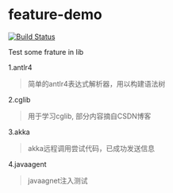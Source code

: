 # feature-demo

[![Build Status](https://travis-ci.org/wangbinquan/feature-demo.svg?branch=master)](https://travis-ci.org/wangbinquan/feature-demo)

Test some frature in lib

1.antlr4
>简单的antlr4表达式解析器，用以构建语法树

2.cglib
>用于学习cglib, 部分内容摘自CSDN博客

3.akka
>akka远程调用尝试代码，已成功发送信息

4.javaagent
>javaagnet注入测试

